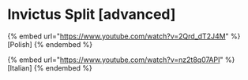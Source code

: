 # Invictus Split \[advanced]

{% embed url="https://www.youtube.com/watch?v=2Qrd_dT2J4M" %}
\[Polish]
{% endembed %}

{% embed url="https://www.youtube.com/watch?v=nz2t8q07API" %}
\[Italian]
{% endembed %}
